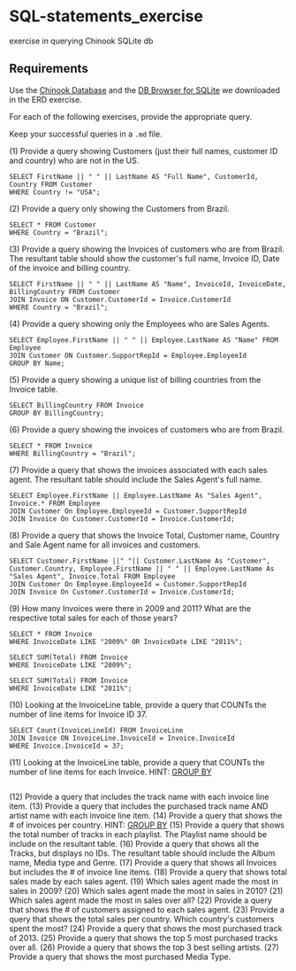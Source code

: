 # SQL-statements_exercise
exercise in querying Chinook SQLite db

## Requirements
Use the [Chinook Database](https://chinookdatabase.codeplex.com/) and the [DB Browser for SQLite](http://sqlitebrowser.org/) we downloaded in the ERD exercise.

For each of the following exercises, provide the appropriate query.

Keep your successful queries in a `.md` file.

(1) Provide a query showing Customers (just their full names, customer ID and country) who are not in the US.
```
SELECT FirstName || " " || LastName AS "Full Name", CustomerId, Country FROM Customer
WHERE Country != "USA";
```
(2) Provide a query only showing the Customers from Brazil.
```
SELECT * FROM Customer
WHERE Country = "Brazil";
```
(3) Provide a query showing the Invoices of customers who are from Brazil. The resultant table should show the customer's full name, Invoice ID, Date of the invoice and billing country.
```
SELECT FirstName || " " || LastName AS "Name", InvoiceId, InvoiceDate, BillingCountry FROM Customer
JOIN Invoice ON Customer.CustomerId = Invoice.CustomerId
WHERE Country = "Brazil";
```
(4) Provide a query showing only the Employees who are Sales Agents.
```
SELECT Employee.FirstName || " " || Employee.LastName AS "Name" FROM Employee
JOIN Customer ON Customer.SupportRepId = Employee.EmployeeId
GROUP BY Name;
```
(5) Provide a query showing a unique list of billing countries from the Invoice table.
```
SELECT BillingCountry FROM Invoice
GROUP BY BillingCountry;
```
(6) Provide a query showing the invoices of customers who are from Brazil.
```
SELECT * FROM Invoice
WHERE BillingCountry = "Brazil";
```
(7) Provide a query that shows the invoices associated with each sales agent. The resultant table should include the Sales Agent's full name.
```
SELECT Employee.FirstName || Employee.LastName As "Sales Agent", Invoice.* FROM Employee
JOIN Customer On Employee.EmployeeId = Customer.SupportRepId
JOIN Invoice On Customer.CustomerId = Invoice.CustomerId;
```
(8) Provide a query that shows the Invoice Total, Customer name, Country and Sale Agent name for all invoices and customers.
```
SELECT Customer.FirstName ||" "|| Customer.LastName As "Customer", Customer.Country, Employee.FirstName || " " || Employee.LastName As "Sales Agent", Invoice.Total FROM Employee
JOIN Customer On Employee.EmployeeId = Customer.SupportRepId
JOIN Invoice On Customer.CustomerId = Invoice.CustomerId;
```
(9) How many Invoices were there in 2009 and 2011? What are the respective total sales for each of those years?
```
SELECT * FROM Invoice
WHERE InvoiceDate LIKE "2009%" OR InvoiceDate LIKE "2011%";
```
```
SELECT SUM(Total) FROM Invoice
WHERE InvoiceDate LIKE "2009%";
```
```
SELECT SUM(Total) FROM Invoice
WHERE InvoiceDate LIKE "2011%";
```
(10) Looking at the InvoiceLine table, provide a query that COUNTs the number of line items for Invoice ID 37.
```
SELECT Count(InvoiceLineId) FROM InvoiceLine
JOIN Invoice ON InvoiceLine.InvoiceId = Invoice.InvoiceId
WHERE Invoice.InvoiceId = 37;
```
(11) Looking at the InvoiceLine table, provide a query that COUNTs the number of line items for each Invoice. HINT: [GROUP BY](http://www.sqlite.org/lang_select.html#resultset)
```

```
(12) Provide a query that includes the track name with each invoice line item.
(13) Provide a query that includes the purchased track name AND artist name with each invoice line item.
(14) Provide a query that shows the # of invoices per country. HINT: [GROUP BY](http://www.sqlite.org/lang_select.html#resultset)
(15) Provide a query that shows the total number of tracks in each playlist. The Playlist name should be include on the resultant table.
(16) Provide a query that shows all the Tracks, but displays no IDs. The resultant table should include the Album name, Media type and Genre.
(17) Provide a query that shows all Invoices but includes the # of invoice line items.
(18) Provide a query that shows total sales made by each sales agent.
(19) Which sales agent made the most in sales in 2009?
(20) Which sales agent made the most in sales in 2010?
(21) Which sales agent made the most in sales over all?
(22) Provide a query that shows the # of customers assigned to each sales agent.
(23) Provide a query that shows the total sales per country. Which country's customers spent the most?
(24) Provide a query that shows the most purchased track of 2013.
(25) Provide a query that shows the top 5 most purchased tracks over all.
(26) Provide a query that shows the top 3 best selling artists.
(27) Provide a query that shows the most purchased Media Type.
